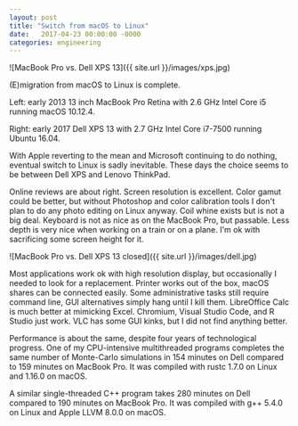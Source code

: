 ```yaml
---
layout: post
title: "Switch from macOS to Linux"
date:   2017-04-23 00:00:00 -0000
categories: engineering
---
```


![MacBook Pro vs. Dell XPS 13]({{ site.url }}/images/xps.jpg)

(E)migration from macOS to Linux is complete.

Left: early 2013 13 inch MacBook Pro Retina with 2.6 GHz Intel Core i5 running macOS 10.12.4.

Right: early 2017 Dell XPS 13 with 2.7 GHz Intel Core i7-7500 running Ubuntu 16.04.

<!--more-->

With Apple reverting to the mean and Microsoft continuing to do nothing, eventual switch to Linux is sadly inevitable. These days the choice seems to be between Dell XPS and Lenovo ThinkPad.

Online reviews are about right. Screen resolution is excellent. Color gamut could be better, but without Photoshop and color calibration tools I don't plan to do any photo editing on Linux anyway. Coil whine exists but is not a big deal. Keyboard is not as nice as on the MacBook Pro, but passable. Less depth is very nice when working on a train or on a plane. I'm ok with sacrificing some screen height for it.

![MacBook Pro vs. Dell XPS 13 closed]({{ site.url }}/images/dell.jpg)

Most applications work ok with high resolution display, but occasionally I needed to look for a replacement. Printer works out of the box, macOS shares can be connected easily. Some administrative tasks still require command line, GUI alternatives simply hang until I kill them. LibreOffice Calc is much better at mimicking Excel. Chromium, Visual Studio Code, and R Studio just work. VLC has some GUI kinks, but I did not find anything better.

Performance is about the same, despite four years of technological progress. One of my CPU-intensive multithreaded programs  completes the same number of Monte-Carlo simulations in 154 minutes on Dell compared to 159 minutes on MacBook Pro. It was compiled with rustc 1.7.0 on Linux and 1.16.0 on macOS.

A similar single-threaded C++ program takes 280 minutes on Dell compared to 190 minutes on MacBook Pro. It was compiled with g++ 5.4.0 on Linux and Apple LLVM 8.0.0 on macOS.


